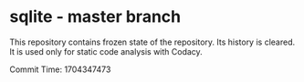 # sqlite - master branch

This repository contains frozen state of the repository.
Its history is cleared. It is used only for static code
analysis with Codacy.

Commit Time: 1704347473